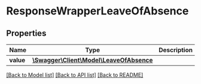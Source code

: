 # ResponseWrapperLeaveOfAbsence

## Properties
Name | Type | Description | Notes
------------ | ------------- | ------------- | -------------
**value** | [**\Swagger\Client\Model\LeaveOfAbsence**](LeaveOfAbsence.md) |  | [optional] 

[[Back to Model list]](../../README.md#documentation-for-models) [[Back to API list]](../../README.md#documentation-for-api-endpoints) [[Back to README]](../../README.md)

